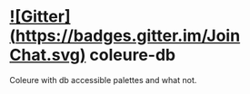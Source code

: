 [![Gitter](https://badges.gitter.im/Join Chat.svg)](https://gitter.im/rnmp/coleure?utm_source=badge&utm_medium=badge&utm_campaign=pr-badge)
coleure-db
==========

Coleure with db accessible palettes and what not.
